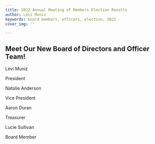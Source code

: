 ```yaml
---
title: 2022 Annual Meeting of Members Election Results
author: Levi Muniz
keywords: board members, officers, election, 2022
cover_img: ''

---
```

## Meet Our New Board of Directors and Officer Team!

Levi Muniz

President

Natalie Anderson

Vice President

Aaron Duran

Treasurer

Lucie Sullivan

Board Member